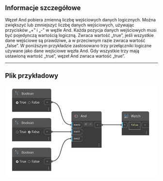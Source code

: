 ## Informacje szczegółowe
Węzeł And pobiera zmienną liczbę wejściowych danych logicznych. Można zwiększyć lub zmniejszyć liczbę danych wejściowych, używając przycisków „+” i „-” w węźle And. Każda pozycja danych wejściowych musi być pojedynczą wartością logiczną. Zwraca wartość „true”, jeśli wszystkie dane wejściowe są prawdziwe, a w przeciwnym razie zwraca wartość „false”. W poniższym przykładzie zastosowano trzy przełączniki logiczne używane jako dane wejściowe węzła And. Gdy wszystkie trzy mają ustawioną wartość „true”, węzeł And zwraca wartość „true”.
___
## Plik przykładowy

![And](./CoreNodeModels.Logic.And_img.jpg)

